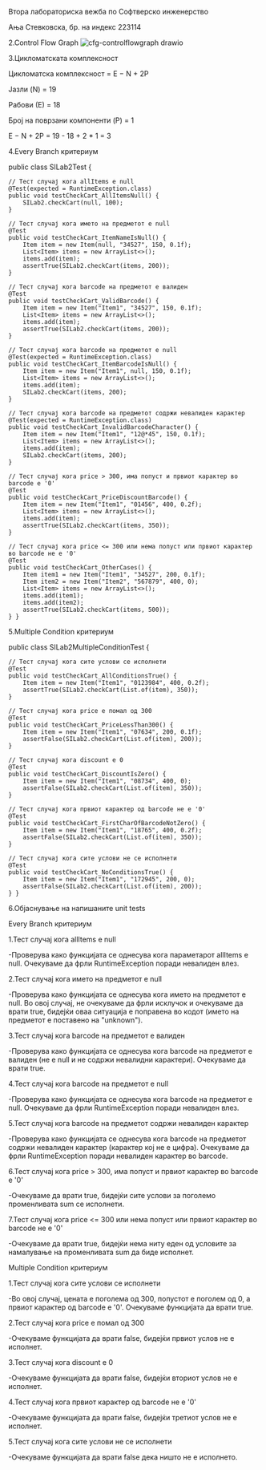 Втора лабораториска вежба по Софтверско инженерство

Ања Стевковска, бр. на индекс 223114

2.Control Flow Graph 
![cfg-controlflowgraph drawio](https://github.com/anjastev/SI_2024_lab2_223114/assets/135065807/0a7c6b71-a321-47d5-8a09-b2bd0726789c)

3.Цикломатската комплексност

Цикломатска комплексност = E − N + 2P

Јазли (N) = 19

Рабови (Е) = 18

Број на поврзани компоненти (P) = 1


E − N + 2P = 19 - 18 + 2 * 1 = 3


4.Every Branch критериум


public class SILab2Test {

    // Тест случај кога allItems е null
    @Test(expected = RuntimeException.class)
    public void testCheckCart_AllItemsNull() {
        SILab2.checkCart(null, 100);
    }

    // Тест случај кога името на предметот е null
    @Test
    public void testCheckCart_ItemNameIsNull() {
        Item item = new Item(null, "34527", 150, 0.1f);
        List<Item> items = new ArrayList<>();
        items.add(item);
        assertTrue(SILab2.checkCart(items, 200));
    }

    // Тест случај кога barcode на предметот е валиден
    @Test
    public void testCheckCart_ValidBarcode() {
        Item item = new Item("Item1", "34527", 150, 0.1f);
        List<Item> items = new ArrayList<>();
        items.add(item);
        assertTrue(SILab2.checkCart(items, 200));
    }

    // Тест случај кога barcode на предметот е null
    @Test(expected = RuntimeException.class)
    public void testCheckCart_ItemBarcodeIsNull() {
        Item item = new Item("Item1", null, 150, 0.1f);
        List<Item> items = new ArrayList<>();
        items.add(item);
        SILab2.checkCart(items, 200);
    }

    // Тест случај кога barcode на предметот содржи невалиден карактер
    @Test(expected = RuntimeException.class)
    public void testCheckCart_InvalidBarcodeCharacter() {
        Item item = new Item("Item1", "12@*45", 150, 0.1f);
        List<Item> items = new ArrayList<>();
        items.add(item);
        SILab2.checkCart(items, 200);
    }

    // Тест случај кога price > 300, има попуст и првиот карактер во barcode е '0'
    @Test
    public void testCheckCart_PriceDiscountBarcode() {
        Item item = new Item("Item1", "01456", 400, 0.2f);
        List<Item> items = new ArrayList<>();
        items.add(item);
        assertTrue(SILab2.checkCart(items, 350));
    }

    // Тест случај кога price <= 300 или нема попуст или првиот карактер во barcode не е '0'
    @Test
    public void testCheckCart_OtherCases() {
        Item item1 = new Item("Item1", "34527", 200, 0.1f);
        Item item2 = new Item("Item2", "567879", 400, 0);
        List<Item> items = new ArrayList<>();
        items.add(item1);
        items.add(item2);
        assertTrue(SILab2.checkCart(items, 500));
    } }

5.Multiple Condition критериум


public class SILab2MultipleConditionTest {


    // Тест случај кога сите услови се исполнети
    @Test
    public void testCheckCart_AllConditionsTrue() {
        Item item = new Item("Item1", "0123984", 400, 0.2f);
        assertTrue(SILab2.checkCart(List.of(item), 350));
    }

    // Тест случај кога price е помал од 300
    @Test
    public void testCheckCart_PriceLessThan300() {
        Item item = new Item("Item1", "07634", 200, 0.1f);
        assertFalse(SILab2.checkCart(List.of(item), 200));
    }

    // Тест случај кога discount е 0
    @Test
    public void testCheckCart_DiscountIsZero() {
        Item item = new Item("Item1", "08734", 400, 0);
        assertFalse(SILab2.checkCart(List.of(item), 350));
    }

    // Тест случај кога првиот карактер од barcode не е '0'
    @Test
    public void testCheckCart_FirstCharOfBarcodeNotZero() {
        Item item = new Item("Item1", "18765", 400, 0.2f);
        assertFalse(SILab2.checkCart(List.of(item), 350));
    }

    // Тест случај кога сите услови не се исполнети
    @Test
    public void testCheckCart_NoConditionsTrue() {
        Item item = new Item("Item1", "172945", 200, 0);
        assertFalse(SILab2.checkCart(List.of(item), 200));
    } }

6.Објаснување на напишаните unit tests

Every Branch критериум

1.Тест случај кога allItems е null

-Проверува како функцијата се однесува кога параметарот allItems е null. Очекуваме да фрли RuntimeException поради невалиден влез.

2.Тест случај кога името на предметот е null

-Проверува како функцијата се однесува кога името на предметот е null. Во овој случај, не очекуваме да фрли исклучок и очекуваме да врати true, бидејќи оваа ситуација е поправена во кодот (името на предметот е поставено на "unknown").

3.Тест случај кога barcode на предметот е валиден

-Проверува како функцијата се однесува кога barcode на предметот е валиден (не е null и не содржи невалидни карактери). Очекуваме да врати true.

4.Тест случај кога barcode на предметот е null

-Проверува како функцијата се однесува кога barcode на предметот е null. Очекуваме да фрли RuntimeException поради невалиден влез.

5.Тест случај кога barcode на предметот содржи невалиден карактер

-Проверува како функцијата се однесува кога barcode на предметот содржи невалиден карактер (карактер кој не е цифра). Очекуваме да фрли RuntimeException поради невалиден карактер во barcode.

6.Тест случај кога price > 300, има попуст и првиот карактер во barcode е '0'

-Очекуваме да врати true, бидејќи сите услови за поголемо променливата sum се исполнети.

7.Тест случај кога price <= 300 или нема попуст или првиот карактер во barcode не е '0'

-Очекуваме да врати true, бидејќи нема ниту еден од условите за намалување на променливата sum да биде исполнет.

Multiple Condition критериум

1.Тест случај кога сите услови се исполнети

-Во овој случај, цената е поголема од 300, попустот е поголем од 0, а првиот карактер од barcode е '0'. Очекуваме функцијата да врати true.

2.Тест случај кога price е помал од 300

-Очекуваме функцијата да врати false, бидејќи првиот услов не е исполнет.

3.Тест случај кога discount е 0

-Очекуваме функцијата да врати false, бидејќи вториот услов не е исполнет.

4.Тест случај кога првиот карактер од barcode не е '0'

-Очекуваме функцијата да врати false, бидејќи третиот услов не е исполнет.

5.Тест случај кога сите услови не се исполнети

-Очекуваме функцијата да врати false дека ништо не е исполнето.



